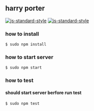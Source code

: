 ## harry porter
[![js-standard-style](https://cdn.rawgit.com/feross/standard/master/badge.svg)](https://github.com/feross/standard)
[![js-standard-style](https://img.shields.io/badge/code%20style-standard-brightgreen.svg)](http://standardjs.com/)
### how to install
```
$ sudo npm install
```
### how to start server
```
$ sudo npm start
```
### how to test
#### should start server berfore run test
```
$ sudo npm test
```
